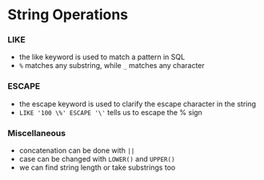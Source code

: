 # String Operations
### LIKE
* the like keyword is used to match a pattern in SQL
* `%` matches any substring, while `_` matches any character

### ESCAPE
* the escape keyword is used to clarify the escape character in the string
* `LIKE '100 \%' ESCAPE '\'` tells us to escape the % sign

 ### Miscellaneous
 * concatenation can be done with `||`
 * case can be changed with `LOWER()` and `UPPER()`
 * we can find string length or take substrings too